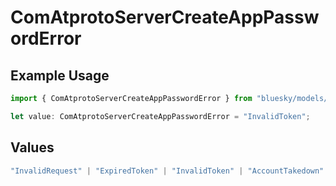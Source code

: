 # ComAtprotoServerCreateAppPasswordError

## Example Usage

```typescript
import { ComAtprotoServerCreateAppPasswordError } from "bluesky/models/errors";

let value: ComAtprotoServerCreateAppPasswordError = "InvalidToken";
```

## Values

```typescript
"InvalidRequest" | "ExpiredToken" | "InvalidToken" | "AccountTakedown"
```